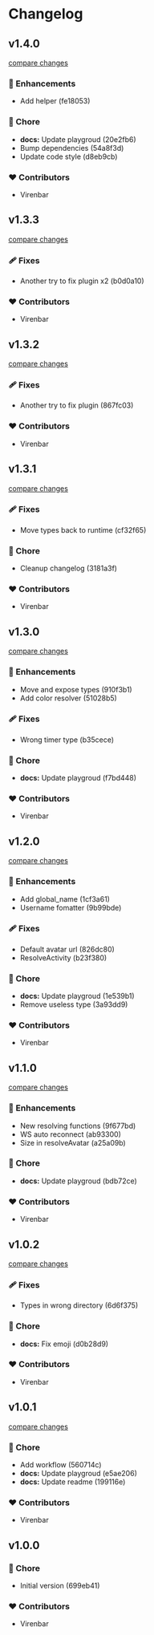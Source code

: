 # Changelog

## v1.4.0

[compare changes](https://undefined/undefined/compare/v1.3.3...v1.4.0)

### 🚀 Enhancements

- Add helper (fe18053)

### 🏡 Chore

- **docs:** Update playgroud (20e2fb6)
- Bump dependencies (54a8f3d)
- Update code style (d8eb9cb)

### ❤️ Contributors

- Virenbar

## v1.3.3

[compare changes](https://undefined/undefined/compare/v1.3.2...v1.3.3)

### 🩹 Fixes

- Another try to fix plugin x2 (b0d0a10)

### ❤️ Contributors

- Virenbar

## v1.3.2

[compare changes](https://undefined/undefined/compare/v1.3.1...v1.3.2)

### 🩹 Fixes

- Another try to fix plugin (867fc03)

### ❤️ Contributors

- Virenbar

## v1.3.1

[compare changes](https://undefined/undefined/compare/v1.3.0...v1.3.1)

### 🩹 Fixes

- Move types back to runtime (cf32f65)

### 🏡 Chore

- Cleanup changelog (3181a3f)

### ❤️ Contributors

- Virenbar

## v1.3.0

[compare changes](https://undefined/undefined/compare/v1.2.0...v1.3.0)

### 🚀 Enhancements

- Move and expose types (910f3b1)
- Add color resolver (51028b5)

### 🩹 Fixes

- Wrong timer type (b35cece)

### 🏡 Chore

- **docs:** Update playgroud (f7bd448)

### ❤️ Contributors

- Virenbar

## v1.2.0

[compare changes](https://undefined/undefined/compare/v1.1.0...v1.2.0)

### 🚀 Enhancements

- Add global_name (1cf3a61)
- Username fomatter (9b99bde)

### 🩹 Fixes

- Default avatar url (826dc80)
- ResolveActivity (b23f380)

### 🏡 Chore

- **docs:** Update playgroud (1e539b1)
- Remove useless type (3a93dd9)

### ❤️  Contributors

- Virenbar

## v1.1.0

[compare changes](https://undefined/undefined/compare/v1.0.2...v1.1.0)

### 🚀 Enhancements

- New resolving functions (9f677bd)
- WS auto reconnect (ab93300)
- Size in resolveAvatar (a25a09b)

### 🏡 Chore

- **docs:** Update playgroud (bdb72ce)

### ❤️  Contributors

- Virenbar

## v1.0.2

[compare changes](https://undefined/undefined/compare/v1.0.1...v1.0.2)

### 🩹 Fixes

- Types in wrong directory (6d6f375)

### 🏡 Chore

- **docs:** Fix emoji (d0b28d9)

### ❤️  Contributors

- Virenbar

## v1.0.1

[compare changes](https://undefined/undefined/compare/v1.0.0...v1.0.1)

### 🏡 Chore

- Add workflow (560714c)
- **docs:** Update playgroud (e5ae206)
- **docs:** Update readme (199116e)

### ❤️  Contributors

- Virenbar

## v1.0.0

### 🏡 Chore

- Initial version (699eb41)

### ❤️  Contributors

- Virenbar
